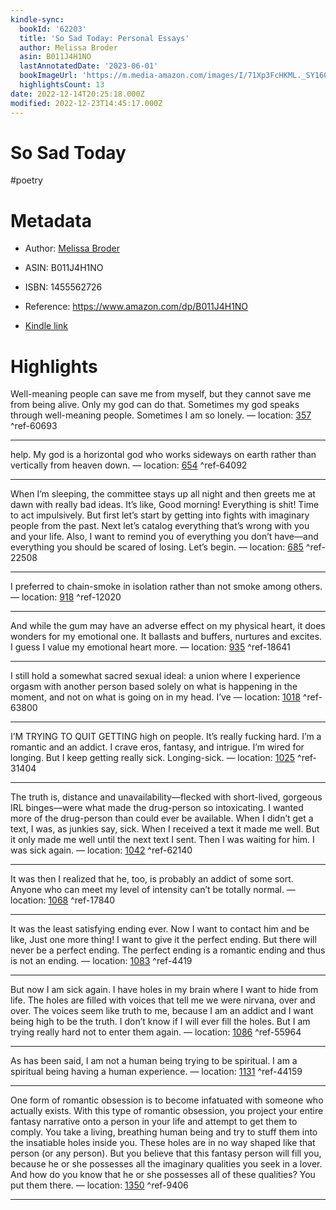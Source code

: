 ```yaml
---
kindle-sync:
  bookId: '62203'
  title: 'So Sad Today: Personal Essays'
  author: Melissa Broder
  asin: B011J4H1NO
  lastAnnotatedDate: '2023-06-01'
  bookImageUrl: 'https://m.media-amazon.com/images/I/71Xp3FcHKML._SY160.jpg'
  highlightsCount: 13
date: 2022-12-14T20:25:18.000Z
modified: 2022-12-23T14:45:17.000Z
---
```

# So Sad Today

#poetry

# Metadata

* Author: [Melissa Broder](https://www.amazon.com/Melissa-Broder/e/B003AOS5RI/ref=dp_byline_cont_ebooks_1)

* ASIN: B011J4H1NO

* ISBN: 1455562726

* Reference: <https://www.amazon.com/dp/B011J4H1NO>

* [Kindle link](kindle://book?action=open&asin=B011J4H1NO)

# Highlights

Well-meaning people can save me from myself, but they cannot save me from being alive. Only my god can do that. Sometimes my god speaks through well-meaning people. Sometimes I am so lonely. — location: [357](kindle://book?action=open&asin=B011J4H1NO&location=357) ^ref-60693

---
help. My god is a horizontal god who works sideways on earth rather than vertically from heaven down. — location: [654](kindle://book?action=open&asin=B011J4H1NO&location=654) ^ref-64092

---

When I’m sleeping, the committee stays up all night and then greets me at dawn with really bad ideas. It’s like, Good morning! Everything is shit! Time to act impulsively. But first let’s start by getting into fights with imaginary people from the past. Next let’s catalog everything that’s wrong with you and your life. Also, I want to remind you of everything you don’t have—and everything you should be scared of losing. Let’s begin. — location: [685](kindle://book?action=open&asin=B011J4H1NO&location=685) ^ref-22508

---

I preferred to chain-smoke in isolation rather than not smoke among others. — location: [918](kindle://book?action=open&asin=B011J4H1NO&location=918) ^ref-12020

---

And while the gum may have an adverse effect on my physical heart, it does wonders for my emotional one. It ballasts and buffers, nurtures and excites. I guess I value my emotional heart more. — location: [935](kindle://book?action=open&asin=B011J4H1NO&location=935) ^ref-18641

---

I still hold a somewhat sacred sexual ideal: a union where I experience orgasm with another person based solely on what is happening in the moment, and not on what is going on in my head. I’ve — location: [1018](kindle://book?action=open&asin=B011J4H1NO&location=1018) ^ref-63800

---

I’M TRYING TO QUIT GETTING high on people. It’s really fucking hard. I’m a romantic and an addict. I crave eros, fantasy, and intrigue. I’m wired for longing. But I keep getting really sick. Longing-sick. — location: [1025](kindle://book?action=open&asin=B011J4H1NO&location=1025) ^ref-31404

---

The truth is, distance and unavailability—flecked with short-lived, gorgeous IRL binges—were what made the drug-person so intoxicating. I wanted more of the drug-person than could ever be available. When I didn’t get a text, I was, as junkies say, sick. When I received a text it made me well. But it only made me well until the next text I sent. Then I was waiting for him. I was sick again. — location: [1042](kindle://book?action=open&asin=B011J4H1NO&location=1042) ^ref-62140

---

It was then I realized that he, too, is probably an addict of some sort. Anyone who can meet my level of intensity can’t be totally normal. — location: [1068](kindle://book?action=open&asin=B011J4H1NO&location=1068) ^ref-17840

---

It was the least satisfying ending ever. Now I want to contact him and be like, Just one more thing! I want to give it the perfect ending. But there will never be a perfect ending. The perfect ending is a romantic ending and thus is not an ending. — location: [1083](kindle://book?action=open&asin=B011J4H1NO&location=1083) ^ref-4419

---

But now I am sick again. I have holes in my brain where I want to hide from life. The holes are filled with voices that tell me we were nirvana, over and over. The voices seem like truth to me, because I am an addict and I want being high to be the truth. I don’t know if I will ever fill the holes. But I am trying really hard not to enter them again. — location: [1086](kindle://book?action=open&asin=B011J4H1NO&location=1086) ^ref-55964

---

As has been said, I am not a human being trying to be spiritual. I am a spiritual being having a human experience. — location: [1131](kindle://book?action=open&asin=B011J4H1NO&location=1131) ^ref-44159

---

One form of romantic obsession is to become infatuated with someone who actually exists. With this type of romantic obsession, you project your entire fantasy narrative onto a person in your life and attempt to get them to comply. You take a living, breathing human being and try to stuff them into the insatiable holes inside you. These holes are in no way shaped like that person (or any person). But you believe that this fantasy person will fill you, because he or she possesses all the imaginary qualities you seek in a lover. And how do you know that he or she possesses all of these qualities? You put them there. — location: [1350](kindle://book?action=open&asin=B011J4H1NO&location=1350) ^ref-9406

---
